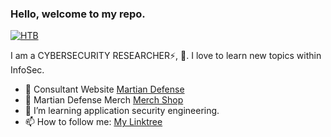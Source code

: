 ### Hello, welcome to my repo.

[![HTB](https://www.hackthebox.eu/badge/image/273994)](https://app.hackthebox.com/profile/273994)

I am a CYBERSECURITY RESEARCHER⚡, 🤗. I love to learn new topics within InfoSec.

- 💟 Consultant Website [Martian Defense](https://martiandefense.llc/)
- 🔭 Martian Defense Merch [Merch Shop](https://shop.martiandefense.llc/)
- 🌱 I’m learning application security engineering.
- 📫 How to follow me: [My Linktree](https://linktr.ee/martian1337)
